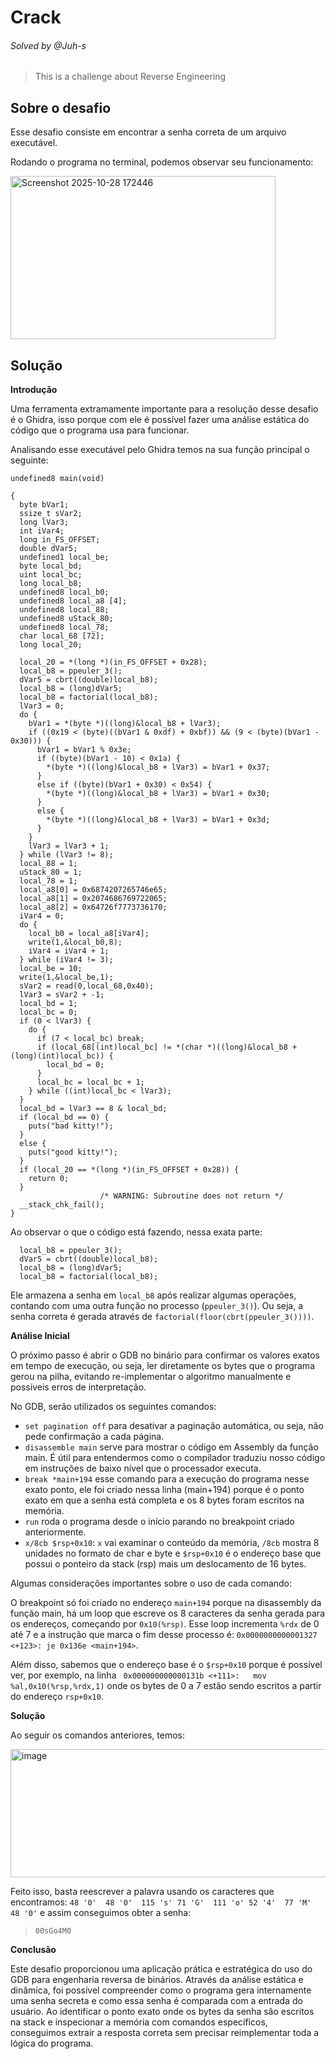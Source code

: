 # Crack
###### Solved by @Juh-s
>This is a challenge about Reverse Engineering
## Sobre o desafio

Esse desafio consiste em encontrar a senha correta de um arquivo executável.

Rodando o programa no terminal, podemos observar seu funcionamento:

<img width="424" height="261" alt="Screenshot 2025-10-28 172446" src="https://github.com/user-attachments/assets/c538125e-9c0f-4fa2-9644-505f81c9d507" />

## Solução
**Introdução**

Uma ferramenta extramamente importante para a resolução desse desafio é o Ghidra, isso porque com ele é possível fazer uma análise estática do código que o programa usa para funcionar.

Analisando esse executável pelo Ghidra temos na sua função principal o seguinte:

```
undefined8 main(void)

{
  byte bVar1;
  ssize_t sVar2;
  long lVar3;
  int iVar4;
  long in_FS_OFFSET;
  double dVar5;
  undefined1 local_be;
  byte local_bd;
  uint local_bc;
  long local_b8;
  undefined8 local_b0;
  undefined8 local_a8 [4];
  undefined8 local_88;
  undefined8 uStack_80;
  undefined8 local_78;
  char local_68 [72];
  long local_20;
  
  local_20 = *(long *)(in_FS_OFFSET + 0x28);
  local_b8 = ppeuler_3();
  dVar5 = cbrt((double)local_b8);
  local_b8 = (long)dVar5;
  local_b8 = factorial(local_b8);
  lVar3 = 0;
  do {
    bVar1 = *(byte *)((long)&local_b8 + lVar3);
    if ((0x19 < (byte)((bVar1 & 0xdf) + 0xbf)) && (9 < (byte)(bVar1 - 0x30))) {
      bVar1 = bVar1 % 0x3e;
      if ((byte)(bVar1 - 10) < 0x1a) {
        *(byte *)((long)&local_b8 + lVar3) = bVar1 + 0x37;
      }
      else if ((byte)(bVar1 + 0x30) < 0x54) {
        *(byte *)((long)&local_b8 + lVar3) = bVar1 + 0x30;
      }
      else {
        *(byte *)((long)&local_b8 + lVar3) = bVar1 + 0x3d;
      }
    }
    lVar3 = lVar3 + 1;
  } while (lVar3 != 8);
  local_88 = 1;
  uStack_80 = 1;
  local_78 = 1;
  local_a8[0] = 0x6874207265746e65;
  local_a8[1] = 0x2074686769722065;
  local_a8[2] = 0x64726f7773736170;
  iVar4 = 0;
  do {
    local_b0 = local_a8[iVar4];
    write(1,&local_b0,8);
    iVar4 = iVar4 + 1;
  } while (iVar4 != 3);
  local_be = 10;
  write(1,&local_be,1);
  sVar2 = read(0,local_68,0x40);
  lVar3 = sVar2 + -1;
  local_bd = 1;
  local_bc = 0;
  if (0 < lVar3) {
    do {
      if (7 < local_bc) break;
      if (local_68[(int)local_bc] != *(char *)((long)&local_b8 + (long)(int)local_bc)) {
        local_bd = 0;
      }
      local_bc = local_bc + 1;
    } while ((int)local_bc < lVar3);
  }
  local_bd = lVar3 == 8 & local_bd;
  if (local_bd == 0) {
    puts("bad kitty!");
  }
  else {
    puts("good kitty!");
  }
  if (local_20 == *(long *)(in_FS_OFFSET + 0x28)) {
    return 0;
  }
                    /* WARNING: Subroutine does not return */
  __stack_chk_fail();
}
```

Ao observar o que o código está fazendo, nessa exata parte:
```
  local_b8 = ppeuler_3();
  dVar5 = cbrt((double)local_b8);
  local_b8 = (long)dVar5;
  local_b8 = factorial(local_b8);
```
Ele armazena a senha em `local_b8` após realizar algumas operações, contando com uma outra função no processo (`ppeuler_3()`). Ou seja, a senha correta é gerada através de `factorial(floor(cbrt(ppeuler_3())))`.

**Análise Inicial**

O próximo passo é abrir o GDB no binário para confirmar os valores exatos em tempo de execução, ou seja, ler diretamente os bytes que o programa gerou na pilha, evitando re-implementar o algoritmo manualmente e possíveis erros de interpretação.

No GDB, serão utilizados os seguintes comandos:

* `set pagination off` para desativar a paginação automática, ou seja, não pede confirmação a cada página.
* `disassemble main` serve para mostrar o código em Assembly da função main. É útil para entendermos como o compilador traduziu nosso código em instruções de baixo nível que o processador executa.
* `break *main+194` esse comando para a execução do programa nesse exato ponto, ele foi criado nessa linha (main+194) porque é o ponto exato em que a senha está completa e os 8 bytes foram escritos na memória.
* `run` roda o programa desde o início parando no breakpoint criado anteriormente.
* `x/8cb $rsp+0x10`: `x` vai examinar o conteúdo da memória, `/8cb` mostra 8 unidades no formato de char e byte e `$rsp+0x10` é o endereço base que possui o ponteiro da stack (rsp) mais um deslocamento de 16 bytes.

Algumas considerações importantes sobre o uso de cada comando:

O breakpoint só foi criado no endereço `main+194` porque na disassembly da função main, há um loop que escreve os 8 caracteres da senha gerada para os endereços, começando por `0x10(%rsp)`. Esse loop incrementa `%rdx` de 0 até 7 e a instrução que marca o fim desse processo é: `0x0000000000001327 <+123>: je 0x136e <main+194>`.

Além disso, sabemos que o endereço base é o `$rsp+0x10` porque é possível ver, por exemplo, na linha ` 0x000000000000131b <+111>:   mov    %al,0x10(%rsp,%rdx,1)` onde os bytes de 0 a 7 estão sendo escritos a partir do endereço `rsp+0x10`.

**Solução**

Ao seguir os comandos anteriores, temos:

<img width="663" height="205" alt="image" src="https://github.com/user-attachments/assets/84907cdc-6262-45df-8b48-c40647a8b34d" />

Feito isso, basta reescrever a palavra usando os caracteres que encontramos: `48 '0'  48 '0'  115 's' 71 'G'  111 'o' 52 '4'  77 'M'  48 '0'` e assim conseguimos obter a senha:

>`00sGo4M0`

**Conclusão**

Este desafio proporcionou uma aplicação prática e estratégica do uso do GDB para engenharia reversa de binários. Através da análise estática e dinâmica, foi possível compreender como o programa gera internamente uma senha secreta e como essa senha é comparada com a entrada do usuário. Ao identificar o ponto exato onde os bytes da senha são escritos na stack e inspecionar a memória com comandos específicos, conseguimos extrair a resposta correta sem precisar reimplementar toda a lógica do programa.
